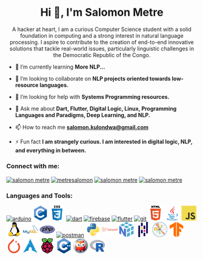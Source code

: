 <h1 align="center">Hi 👋, I'm Salomon Metre</h1>
<p align="center">A hacker at heart, I am a curious Computer Science student with a solid foundation in computing and a strong interest in natural language processing. I aspire to contribute to the creation of end-to-end innovative solutions that tackle real-world issues, particularly linguistic challenges in the Democratic Republic of the Congo.</p>

- 🌱 I’m currently learning **More NLP...**

- 👯 I’m looking to collaborate on **NLP projects oriented towards low-resource languages.**

- 🤝 I’m looking for help with **Systems Programming resources.**

- 💬 Ask me about **Dart, Flutter, Digital Logic, Linux, Programming Languages and Paradigms, Deep Learning, and NLP.**

- 📫 How to reach me **salomon.kulondwa@gmail.com**

- ⚡ Fun fact **I am strangely curious. I am interested in digital logic, NLP, and everything in between.**

<h3 align="left">Connect with me:</h3>
<p align="left">
<a href="https://www.linkedin.com/in/salomon-metre-a0b4b9184/" target="blank"><img align="center" src="https://upload.wikimedia.org/wikipedia/commons/thumb/c/ca/LinkedIn_logo_initials.png/480px-LinkedIn_logo_initials.png" alt="salomon metre" height="30" width="40"/></a>
<a href="https://twitter.com/metresalomon" target="blank"><img align="center" src="https://raw.githubusercontent.com/rahuldkjain/github-profile-readme-generator/master/src/images/icons/Social/twitter.svg" alt="metresalomon" height="30" width="40" /></a>
<a href="https://www.facebook.com/salomon.metre/" target="blank"><img align="center" src="https://raw.githubusercontent.com/rahuldkjain/github-profile-readme-generator/master/src/images/icons/Social/facebook.svg" alt="salomon metre" height="30" width="40" /></a>
<a href="https://www.instagram.com/salomonmetre/" target="blank"><img align="center" src="https://raw.githubusercontent.com/rahuldkjain/github-profile-readme-generator/master/src/images/icons/Social/instagram.svg" alt="salomon metre" height="30" width="40"/></a>
</p>

<h3 align="left">Languages and Tools:</h3>
<p align="left">
<a href="https://www.arduino.cc/" target="_blank" rel="noreferrer"><img src="https://cdn.worldvectorlogo.com/logos/arduino-1.svg" alt="arduino" width="40" height="40"/></a>
<a href="https://www.cprogramming.com/" target="_blank" rel="noreferrer"><img src="https://raw.githubusercontent.com/devicons/devicon/master/icons/c/c-original.svg" alt="c" width="40" height="40"/></a>
<a href="https://www.w3schools.com/css/" target="_blank" rel="noreferrer"><img src="https://raw.githubusercontent.com/devicons/devicon/master/icons/css3/css3-original-wordmark.svg" alt="css3" width="40" height="40"/></a>
<a href="https://dart.dev" target="_blank" rel="noreferrer"><img src="https://www.vectorlogo.zone/logos/dartlang/dartlang-icon.svg" alt="dart" width="40" height="40"/></a>
<a href="https://firebase.google.com/" target="_blank" rel="noreferrer"><img src="https://www.vectorlogo.zone/logos/firebase/firebase-icon.svg" alt="firebase" width="40" height="40"/></a>
<a href="https://flutter.dev" target="_blank" rel="noreferrer"><img src="https://www.vectorlogo.zone/logos/flutterio/flutterio-icon.svg" alt="flutter" width="40" height="40"/></a>
<a href="https://git-scm.com/" target="_blank" rel="noreferrer"><img src="https://www.vectorlogo.zone/logos/git-scm/git-scm-icon.svg" alt="git" width="40" height="40"/></a>
<a href="https://www.w3.org/html/" target="_blank" rel="noreferrer"><img src="https://raw.githubusercontent.com/devicons/devicon/master/icons/html5/html5-original-wordmark.svg" alt="html5" width="40" height="40"/></a>
<a href="https://www.java.com" target="_blank" rel="noreferrer"><img src="https://raw.githubusercontent.com/devicons/devicon/master/icons/java/java-original.svg" alt="java" width="40" height="40"/></a>
<a href="https://developer.mozilla.org/en-US/docs/Web/JavaScript" target="_blank" rel="noreferrer"><img src="https://raw.githubusercontent.com/devicons/devicon/master/icons/javascript/javascript-original.svg" alt="javascript" width="40" height="40"/></a>
<a href="https://www.linux.org/" target="_blank" rel="noreferrer"><img src="https://raw.githubusercontent.com/devicons/devicon/master/icons/linux/linux-original.svg" alt="linux" width="40" height="40"/></a>
<a href="https://www.mysql.com/" target="_blank" rel="noreferrer"><img src="https://raw.githubusercontent.com/devicons/devicon/master/icons/mysql/mysql-original-wordmark.svg" alt="mysql" width="40" height="40"/></a>
<a href="https://www.php.net" target="_blank" rel="noreferrer"><img src="https://raw.githubusercontent.com/devicons/devicon/master/icons/php/php-original.svg" alt="php" width="40" height="40"/></a>
<a href="https://postman.com" target="_blank" rel="noreferrer"><img src="https://www.vectorlogo.zone/logos/getpostman/getpostman-icon.svg" alt="postman" width="40" height="40"/></a>
<a href="https://www.python.org" target="_blank" rel="noreferrer"><img src="https://raw.githubusercontent.com/devicons/devicon/master/icons/python/python-original.svg" alt="python" width="40" height="40"/></a>
<a href="https://laravel.com/" target="_blank" rel="noreferrer"><img src="https://raw.githubusercontent.com/devicons/devicon/master/icons/laravel/laravel-original-wordmark.svg" alt="laravel" width="40" height="40"/></a>
<a href="https://numpy.org/" target="_blank" rel="noreferrer"><img src="https://raw.githubusercontent.com/devicons/devicon/master/icons/numpy/numpy-original.svg" alt="numpy" width="40" height="40"/></a>
<a href="https://pandas.pydata.org/" target="_blank" rel="noreferrer"><img src="https://raw.githubusercontent.com/devicons/devicon/master/icons/pandas/pandas-original.svg" alt="pandas" width="40" height="40"/></a>
<a href="https://matplotlib.org/" target="_blank" rel="noreferrer"><img src="https://raw.githubusercontent.com/devicons/devicon/master/icons/matplotlib/matplotlib-original.svg" alt="matplotlib" width="40" height="40"/></a>
<a href="https://www.tensorflow.org/" target="_blank" rel="noreferrer"><img src="https://raw.githubusercontent.com/devicons/devicon/master/icons/tensorflow/tensorflow-original.svg" alt="tensorflow" width="40" height="40"/></a>
<a href="https://pytorch.org/" target="_blank" rel="noreferrer"><img src="https://raw.githubusercontent.com/devicons/devicon/master/icons/pytorch/pytorch-original.svg" alt="pytorch" width="40" height="40"/></a>
<a href="https://archlinux.org/" target="_blank" rel="noreferrer"><img src="https://raw.githubusercontent.com/devicons/devicon/master/icons/archlinux/archlinux-original.svg" alt="archlinux" width="40" height="40"/></a>
<a href="https://www.raspberrypi.org/" target="_blank" rel="noreferrer"><img src="https://raw.githubusercontent.com/devicons/devicon/master/icons/raspberrypi/raspberrypi-original.svg" alt="raspberrypi" width="40" height="40"/></a>
<a href="https://isocpp.org/" target="_blank" rel="noreferrer"><img src="https://raw.githubusercontent.com/devicons/devicon/master/icons/cplusplus/cplusplus-original.svg" alt="cplusplus" width="40" height="40"/></a>
<a href="https://www.swi-prolog.org/" target="_blank" rel="noreferrer"><img src="https://raw.githubusercontent.com/devicons/devicon/master/icons/prolog/prolog-original.svg" alt="prolog" width="40" height="40"/></a>
<a href="https://www.r-project.org/" target="_blank" rel="noreferrer"><img src="https://raw.githubusercontent.com/devicons/devicon/master/icons/r/r-original.svg" alt="r" width="40" height="40"/></a>
</p>
